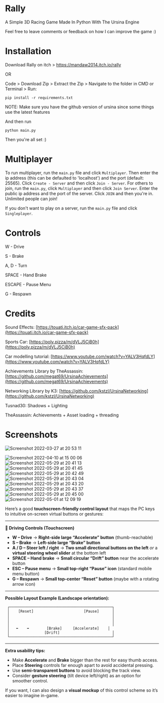 # Rally

A Simple 3D Racing Game Made In Python With The Ursina Engine

Feel free to leave comments or feedback on how I can improve the game :)

# Installation

Download Rally on itch > https://mandaw2014.itch.io/rally

OR

Code > Download Zip > Extract the Zip > Navigate to the folder in CMD or Terminal > Run:

```
pip install -r requirements.txt
```

NOTE: Make sure you have the github version of ursina since some things use the latest features

And then run

```
python main.py
```

Then you're all set :)

# Multiplayer

To run multiplayer, run the `main.py` file and click `Multiplayer`. Then enter the ip address (this can be defaulted to 'localhost') and the port (default: 25565). Click `Create - Server` and then click `Join - Server`.
For others to join, run the `main.py`, click `Multiplayer` and then click `Join Server`. Enter the public ip address and the port of the server. Click `JOIN` and then you're in. Unlimited people can join!

If you don't want to play on a server, run the `main.py` file and click `Singleplayer`.

# Controls

W - Drive

S - Brake

A, D - Turn

SPACE - Hand Brake

ESCAPE - Pause Menu

G - Respawn

# Credits

Sound Effects: [https://touati.itch.io/car-game-sfx-pack](https://touati.itch.io/car-game-sfx-pack)

Sports Car: [https://poly.pizza/m/dVLJ5CjB0h](https://poly.pizza/m/dVLJ5CjB0h)

Car modelling tutorial: [https://www.youtube.com/watch?v=YALV3HqfdLY](https://www.youtube.com/watch?v=YALV3HqfdLY)

Achievements Library by TheAssassin: [https://github.com/megat69/UrsinaAchievements](https://github.com/megat69/UrsinaAchievements)

Networking Library by K3: [https://github.com/kstzl/UrsinaNetworking](https://github.com/kstzl/UrsinaNetworking)


Tusnad30: Shadows + Lighting

TheAssassin: Achievements + Asset loading + threading

# Screenshots

![Screenshot 2022-03-27 at 20 53 11](https://user-images.githubusercontent.com/77012627/160865486-3f2768f4-1114-4e30-a67e-8ece0143489b.png)

![Screenshot 2022-04-10 at 15 00 06](https://user-images.githubusercontent.com/77012627/166142978-03cb0fdb-0c18-4ef9-b1f7-52f02b168979.png)
![Screenshot 2022-05-29 at 20 41 13](https://user-images.githubusercontent.com/77012627/171954927-e3cbe1b2-c9bb-435b-8ba1-1892d950117d.png)
![Screenshot 2022-05-29 at 20 41 45](https://user-images.githubusercontent.com/77012627/171954935-5c1583dc-fdc6-4efe-9679-dcc5339fae6a.png)
![Screenshot 2022-05-29 at 20 42 49](https://user-images.githubusercontent.com/77012627/171954939-cf1ce2b7-667a-4b50-a667-1e7c555c5114.png)
![Screenshot 2022-05-29 at 20 43 04](https://user-images.githubusercontent.com/77012627/171954944-8e167f60-7a02-48ac-80c6-2fb5dd75464a.png)
![Screenshot 2022-05-29 at 20 43 20](https://user-images.githubusercontent.com/77012627/171954948-d1d47052-8124-4b12-bff0-456fe3f83d09.png)
![Screenshot 2022-05-29 at 20 43 37](https://user-images.githubusercontent.com/77012627/171954952-5722991d-8311-4710-ba92-05adda5278c5.png)
![Screenshot 2022-05-29 at 20 45 00](https://user-images.githubusercontent.com/77012627/171954957-e16a9d46-4037-4813-927d-8312bc027570.png)
![Screenshot 2022-05-01 at 12 09 19](https://user-images.githubusercontent.com/77012627/171955011-375b7513-2efd-4a1d-8f01-c51899610632.png)





Here’s a good **touchscreen-friendly control layout** that maps the PC keys to intuitive on-screen virtual buttons or gestures:

---

**🚗 Driving Controls (Touchscreen)**

* **W – Drive** → **Right-side large “Accelerate” button** (thumb-reachable)
* **S – Brake** → **Left-side large “Brake” button**
* **A / D – Steer left / right** → **Two small directional buttons on the left** *or* a **virtual steering wheel slider** at the bottom left
* **SPACE – Hand brake** → **Small circular “Drift” button** near the accelerate button
* **ESC – Pause menu** → **Small top-right “Pause” icon** (standard mobile menu button)
* **G – Respawn** → **Small top-center “Reset” button** (maybe with a rotating arrow icon)

---

**Possible Layout Example (Landscape orientation):**

```
 ┌───────────────────────────────────────────────┐
 │    [Reset]                       [Pause]      │
 │                                               │
 │                                               │
 │                                               │
 │   ⬅️    ➡️        [Brake]     [Accelerate]    │
 │                [Drift]                        │
 └───────────────────────────────────────────────┘
```

---

**Extra usability tips:**

* Make **Accelerate** and **Brake** bigger than the rest for easy thumb access.
* Place **Steering** controls far enough apart to avoid accidental pressing.
* Use **semi-transparent buttons** to avoid blocking the track view.
* Consider **gesture steering** (tilt device left/right) as an option for smoother control.

If you want, I can also design a **visual mockup** of this control scheme so it’s easier to imagine in-game.

